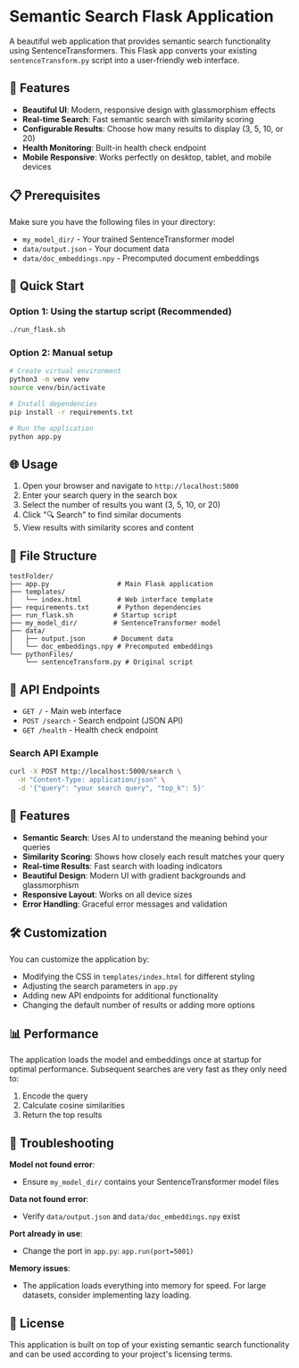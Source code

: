 # Semantic Search Flask Application

A beautiful web application that provides semantic search functionality using SentenceTransformers. This Flask app converts your existing `sentenceTransform.py` script into a user-friendly web interface.

## 🌟 Features

- **Beautiful UI**: Modern, responsive design with glassmorphism effects
- **Real-time Search**: Fast semantic search with similarity scoring
- **Configurable Results**: Choose how many results to display (3, 5, 10, or 20)
- **Health Monitoring**: Built-in health check endpoint
- **Mobile Responsive**: Works perfectly on desktop, tablet, and mobile devices

## 📋 Prerequisites

Make sure you have the following files in your directory:
- `my_model_dir/` - Your trained SentenceTransformer model
- `data/output.json` - Your document data
- `data/doc_embeddings.npy` - Precomputed document embeddings

## 🚀 Quick Start

### Option 1: Using the startup script (Recommended)
```bash
./run_flask.sh
```

### Option 2: Manual setup
```bash
# Create virtual environment
python3 -m venv venv
source venv/bin/activate

# Install dependencies
pip install -r requirements.txt

# Run the application
python app.py
```

## 🌐 Usage

1. Open your browser and navigate to `http://localhost:5000`
2. Enter your search query in the search box
3. Select the number of results you want (3, 5, 10, or 20)
4. Click "🔍 Search" to find similar documents
5. View results with similarity scores and content

## 📁 File Structure

```
testFolder/
├── app.py                 # Main Flask application
├── templates/
│   └── index.html         # Web interface template
├── requirements.txt       # Python dependencies
├── run_flask.sh          # Startup script
├── my_model_dir/         # SentenceTransformer model
├── data/
│   ├── output.json       # Document data
│   └── doc_embeddings.npy # Precomputed embeddings
└── pythonFiles/
    └── sentenceTransform.py # Original script
```

## 🔧 API Endpoints

- `GET /` - Main web interface
- `POST /search` - Search endpoint (JSON API)
- `GET /health` - Health check endpoint

### Search API Example

```bash
curl -X POST http://localhost:5000/search \
  -H "Content-Type: application/json" \
  -d '{"query": "your search query", "top_k": 5}'
```

## 🎨 Features

- **Semantic Search**: Uses AI to understand the meaning behind your queries
- **Similarity Scoring**: Shows how closely each result matches your query
- **Real-time Results**: Fast search with loading indicators
- **Beautiful Design**: Modern UI with gradient backgrounds and glassmorphism
- **Responsive Layout**: Works on all device sizes
- **Error Handling**: Graceful error messages and validation

## 🛠️ Customization

You can customize the application by:
- Modifying the CSS in `templates/index.html` for different styling
- Adjusting the search parameters in `app.py`
- Adding new API endpoints for additional functionality
- Changing the default number of results or adding more options

## 📊 Performance

The application loads the model and embeddings once at startup for optimal performance. Subsequent searches are very fast as they only need to:
1. Encode the query
2. Calculate cosine similarities
3. Return the top results

## 🐛 Troubleshooting

**Model not found error**:
- Ensure `my_model_dir/` contains your SentenceTransformer model files

**Data not found error**:
- Verify `data/output.json` and `data/doc_embeddings.npy` exist

**Port already in use**:
- Change the port in `app.py`: `app.run(port=5001)`

**Memory issues**:
- The application loads everything into memory for speed. For large datasets, consider implementing lazy loading.

## 📝 License

This application is built on top of your existing semantic search functionality and can be used according to your project's licensing terms.
